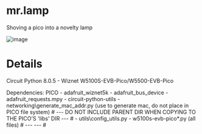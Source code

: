 # mr.lamp
Shoving a pico into a novelty lamp

![image](https://user-images.githubusercontent.com/48966874/230769467-5e9ed6e0-884a-4758-9286-cd1b586860db.png)

# Details
Circuit Python 8.0.5 - Wiznet W5100S-EVB-Pico/W5500-EVB-Pico

Dependencies:
    PICO
    - adafruit_wiznet5k
    - adafruit_bus_device
    - adafruit_requests.mpy
    - circuit-python-utils
        - networking\generate_mac_addr.py (use to generate mac, do not place in PICO file system)
        # --- DO NOT INCLUDE PARENT DIR WHEN COPYING TO THE PICO'S 'libs' DIR --- #
        - utils\config_utils.py
        - w5100s-evb-pico\*.py (all files)
        # --- --- #
